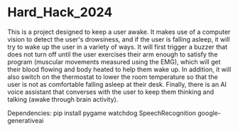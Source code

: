 # Hard_Hack_2024
This is a project designed to keep a user awake. It makes use of a computer vision to detect the user's drowsiness, and if the user is falling asleep, it will try to wake up the user in a variety of ways. It will first trigger a buzzer that does not turn off until the user exercises their arm enough to satisfy the program (muscular movements measured using the EMG), which will get their blood flowing and body heated to help them wake up. In addition, it will also switch on the thermostat to lower the room temperature so that the user is not as comfortable falling asleep at their desk. Finally, there is an AI voice assistant that converses with the user to keep them thinking and talking (awake through brain activity). 

Dependencies: 
pip install pygame watchdog SpeechRecognition google-generativeai
